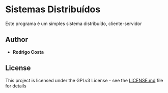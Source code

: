 # Sistemas Distribuídos

Este programa é um simples sistema distribuído, cliente-servidor

## Author

* **Rodrigo Costa** 

## License

This project is licensed under the GPLv3 License - see the [LICENSE.md](LICENSE.md) file for details

